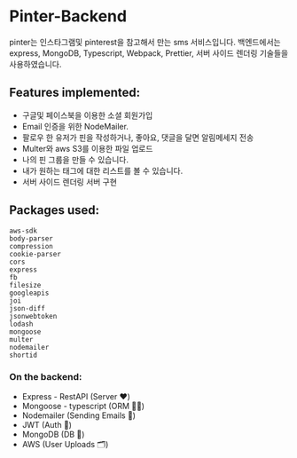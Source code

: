 # Pinter-Backend

pinter는 인스타그램및 pinterest을 참고해서 만는 sms 서비스입니다.
백엔드에서는 express, MongoDB, Typescript, Webpack, Prettier, 서버 사이드 렌더링 기술들을 사용하였습니다.

## Features implemented:

- 구글및 페이스북을 이용한 소셜 회원가입
- Email 인증을 위한 NodeMailer.
- 팔로우 한 유저가 핀을 작성하거나, 좋아요, 댓글을 달면 알림메세지 전송
- Multer와 aws S3를 이용한 파일 업로드
- 나의 핀 그룹을 만들 수 있습니다.
- 내가 원하는 태그에 대한 리스트를 볼 수 있습니다.
- 서버 사이드 렌더링 서버 구현

## Packages used:
    aws-sdk
    body-parser
    compression
    cookie-parser
    cors
    express
    fb
    filesize
    googleapis
    joi
    json-diff
    jsonwebtoken
    lodash
    mongoose
    multer
    nodemailer
    shortid

### On the backend:

- Express - RestAPI (Server ❤️)
- Mongoose - typescript (ORM 💪🏻)
- Nodemailer (Sending Emails 💌)
- JWT (Auth 🔑)
- MongoDB (DB 📃)
- AWS (User Uploads 🗂)
